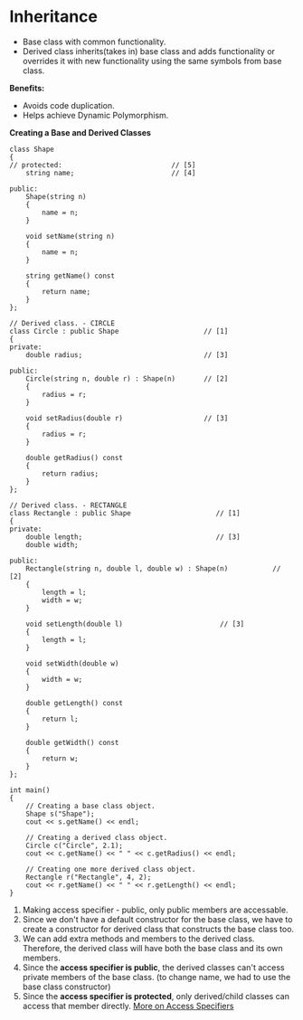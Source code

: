 # Inheritance
* Base class with common functionality.
* Derived class inherits(takes in) base class and adds functionality or overrides it with new functionality using the same symbols from base class.

**Benefits:**
* Avoids code duplication.
* Helps achieve Dynamic Polymorphism.

**Creating a Base and Derived Classes**
```
class Shape
{
// protected:                           // [5]
    string name;                        // [4]

public:
    Shape(string n) 
    {
        name = n;
    }

    void setName(string n)
    {
        name = n;
    }

    string getName() const
    {
        return name;
    }
};

// Derived class. - CIRCLE
class Circle : public Shape                     // [1]
{
private:
    double radius;                              // [3]

public:
    Circle(string n, double r) : Shape(n)       // [2]
    {
        radius = r;
    } 

    void setRadius(double r)                    // [3]
    {
        radius = r;
    }

    double getRadius() const
    {
        return radius;
    }
};

// Derived class. - RECTANGLE
class Rectangle : public Shape                     // [1]
{
private:
    double length;                                 // [3]
    double width;               

public:
    Rectangle(string n, double l, double w) : Shape(n)           // [2]
    {
        length = l;
        width = w;
    } 

    void setLength(double l)                        // [3]
    {
        length = l;
    }

    void setWidth(double w)
    {
        width = w;
    }

    double getLength() const
    {
        return l;
    }

    double getWidth() const
    {
        return w;
    }
};

int main()
{
    // Creating a base class object.
    Shape s("Shape");
    cout << s.getName() << endl;

    // Creating a derived class object.
    Circle c("Circle", 2.1);
    cout << c.getName() << " " << c.getRadius() << endl;

    // Creating one more derived class object.
    Rectangle r("Rectangle", 4, 2);
    cout << r.getName() << " " << r.getLength() << endl;
}

```
1. Making access specifier - public, only public members are accessable.
2. Since we don't have a default constructor for the base class, we have to create a constructor for derived class that constructs the base class too.
3. We can add extra methods and members to the derived class. Therefore, the derived class will have both the base class and its own members.
4. Since the **access specifier is public**, the derived classes can't access private members of the base class. (to change name, we had to use the base class constructor)
5. Since the **access specifier is protected**, only derived/child classes can access that member directly. [More on Access Specifiers](https://www.w3schools.com/cpp/cpp_access_specifiers.asp)
